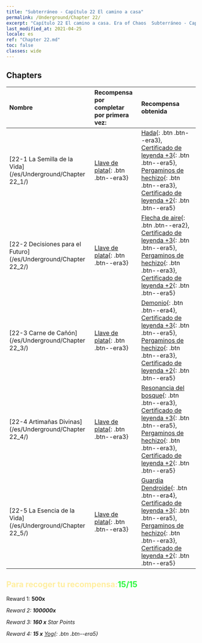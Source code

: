 ```yaml
---
title: "Subterráneo - Capítulo 22 El camino a casa"
permalink: /Underground/Chapter 22/
excerpt: "Capítulo 22 El camino a casa. Era of Chaos  Subterráneo - Capítulo 22. El camino a casa"
last_modified_at: 2021-04-25
locale: es
ref: "Chapter 22.md"
toc: false
classes: wide
---
```


## Chapters

  | Nombre |  Recompensa por completar por primera vez: | Recompensa obtenida |
  |:------------|:------------|:------------| 
  | [22-1 La Semilla de la Vida](/es/Underground/Chapter 22_1/) | [Llave de plata](/ItemsES/con_693/){: .btn .btn--era3} | [Hada](/ItemsES/unt_262/){: .btn .btn--era3}, [Certificado de leyenda +3](/ItemsES/mat_88/){: .btn .btn--era5}, [Pergaminos de hechizo](/ItemsES/con_694/){: .btn .btn--era3}, [Certificado de leyenda +2](/ItemsES/mat_81/){: .btn .btn--era5} |
  | [22-2 Decisiones para el Futuro](/es/Underground/Chapter 22_2/) | [Llave de plata](/ItemsES/con_693/){: .btn .btn--era3} | [Flecha de aire](/ItemsES/her_449/){: .btn .btn--era2}, [Certificado de leyenda +3](/ItemsES/mat_88/){: .btn .btn--era5}, [Pergaminos de hechizo](/ItemsES/con_694/){: .btn .btn--era3}, [Certificado de leyenda +2](/ItemsES/mat_81/){: .btn .btn--era5} |
  | [22-3 Carne de Cañón](/es/Underground/Chapter 22_3/) | [Llave de plata](/ItemsES/con_693/){: .btn .btn--era3} | [Demonio](/ItemsES/unt_229/){: .btn .btn--era4}, [Certificado de leyenda +3](/ItemsES/mat_88/){: .btn .btn--era5}, [Pergaminos de hechizo](/ItemsES/con_694/){: .btn .btn--era3}, [Certificado de leyenda +2](/ItemsES/mat_81/){: .btn .btn--era5} |
  | [22-4 Artimañas Divinas](/es/Underground/Chapter 22_4/) | [Llave de plata](/ItemsES/con_693/){: .btn .btn--era3} | [Resonancia del bosque](/ItemsES/her_465/){: .btn .btn--era3}, [Certificado de leyenda +3](/ItemsES/mat_88/){: .btn .btn--era5}, [Pergaminos de hechizo](/ItemsES/con_694/){: .btn .btn--era3}, [Certificado de leyenda +2](/ItemsES/mat_81/){: .btn .btn--era5} |
  | [22-5 La Esencia de la Vida](/es/Underground/Chapter 22_5/) | [Llave de plata](/ItemsES/con_693/){: .btn .btn--era3} | [Guardia Dendroide](/ItemsES/unt_203/){: .btn .btn--era4}, [Certificado de leyenda +3](/ItemsES/mat_88/){: .btn .btn--era5}, [Pergaminos de hechizo](/ItemsES/con_694/){: .btn .btn--era3}, [Certificado de leyenda +2](/ItemsES/mat_81/){: .btn .btn--era5} |


## <span style="color: #ffeea0">Para recoger tu recompensa:</span><span style="color: #27f73a">15/15</span>

 Reward 1:  **500x** <i class="fas fa-gem"/>

 Reward 2:  **100000x** <i class="fas fa-coins"/>

 Reward 3: **160 x** Star Points

 Reward 4: **15 x** [Yog](/ItemsES/her_377/){: .btn .btn--era5}

